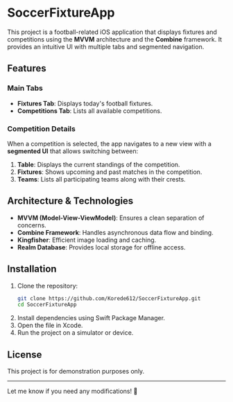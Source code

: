 # SoccerFixtureApp

This project is a football-related iOS application that displays fixtures and competitions using the **MVVM** architecture and the **Combine** framework. It provides an intuitive UI with multiple tabs and segmented navigation.

## Features

### **Main Tabs**
- **Fixtures Tab**: Displays today's football fixtures.
- **Competitions Tab**: Lists all available competitions.

### **Competition Details**
When a competition is selected, the app navigates to a new view with a **segmented UI** that allows switching between:
1. **Table**: Displays the current standings of the competition.
2. **Fixtures**: Shows upcoming and past matches in the competition.
3. **Teams**: Lists all participating teams along with their crests.

## **Architecture & Technologies**
- **MVVM (Model-View-ViewModel)**: Ensures a clean separation of concerns.
- **Combine Framework**: Handles asynchronous data flow and binding.
- **Kingfisher**: Efficient image loading and caching.
- **Realm Database**: Provides local storage for offline access.

## **Installation**
1. Clone the repository:
   ```sh
   git clone https://github.com/Korede612/SoccerFixtureApp.git
   cd SoccerFixtureApp
   ```
2. Install dependencies using Swift Package Manager.
3. Open the file in Xcode.
4. Run the project on a simulator or device.

## **License**
This project is for demonstration purposes only.

---

Let me know if you need any modifications! 🚀
